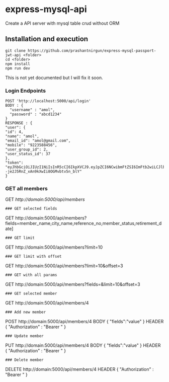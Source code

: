 # express-mysql-api
Create a API server with mysql table crud without ORM

## Installation and execution
```
git clone https://github.com/prashantnirgun/express-mysql-passport-jwt-api <folder>
cd <folder>
npm install
npm run dev
```
This is not yet documented but I will fix it soon.
### Login Endpoints
```
POST 'http://localhost:5000/api/login'
BODY : {
  "username" : "amol",
  "password" : "abcd1234"
}
RESPONSE : {
"user": {
"id": 4,
"name": "amol",
"email_id": "amol@gmail.com",
"mobile": "9223588456",
"user_group_id": 2,
"user_status_id": 37
},
"token": "eyJhbGciOiJIUzI1NiIsInR5cCI6IkpXVCJ9.eyJpZCI6NCwibmFtZSI6ImFtb2wiLCJlbWFpbF9pZCI6ImFtb2xAZ21haWwuY29tIiwibW9iaWxlIjoiOTIyMzU4ODQ1NiIsInVzZXJfZ3JvdXBfaWQiOjIsInVzZXJfc3RhdHVzX2lkIjozNywiaWF0IjoxNTYwODMzMjQ1LCJleHAiOjE1NjE0MzgwNDV9.scdk9Lmfv--je2J5RnZ_xAn9kXwIi8OGMvbtv5n_blY"
}
```
### GET all members
GET *http://domain:5000/api/members*
```
### GET selected fields
```
GET http://domain:5000/api/members?fields=member_name,city_name,reference_no,member_status,retirement_date]
```
### GET limit
```
GET http://domain:5000/api/members?limit=10
```
### GET limit with offset
```
GET http://domain:5000/api/members?limit=10&offset=3
```
### GET with all params
```
GET http://domain:5000/api/members?fields=<compa seprated table column list>&limit=10&offset=3
```
### GET selected member
```
GET http://domain:5000/api/members/4
```
### Add new member
```
POST http://domain:5000/api/members/4
BODY { "fields":"value" }
HEADER { "Authorization" : "Bearer <COPY PASTE TOKEN RECEIVED AFTER LOGIN>"
}
```
### Update member
```
PUT http://domain:5000/api/members/4
BODY { "fields":"value" }
HEADER { "Authorization" : "Bearer <COPY PASTE TOKEN RECEIVED AFTER LOGIN>"
}
```
### Delete member
```
DELETE http://domain:5000/api/members/4
HEADER { "Authorization" : "Bearer <COPY PASTE TOKEN RECEIVED AFTER LOGIN>"
}
```
